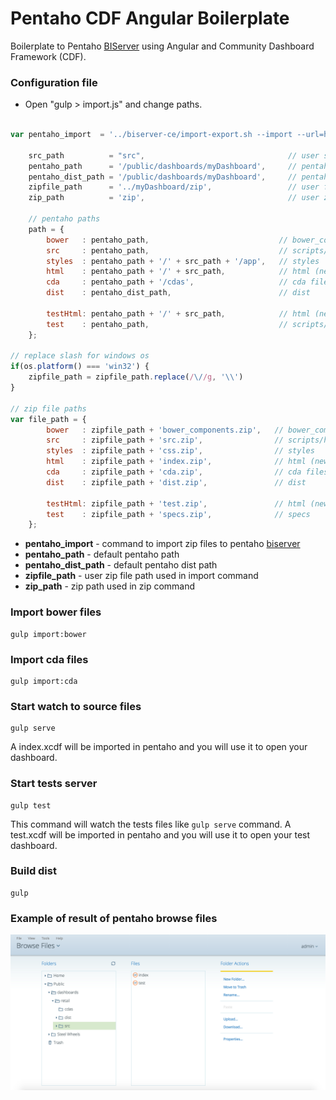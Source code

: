 # Pentaho CDF Angular Boilerplate

Boilerplate to Pentaho [BIServer](https://sourceforge.net/projects/pentaho/files/Business%20Intelligence%20Server/) using Angular and Community Dashboard Framework (CDF).

### Configuration file

* Open "gulp > import.js" and change paths.

``` javascript

var pentaho_import  = '../biserver-ce/import-export.sh --import --url=http://localhost:8080/pentaho --username=Admin --password=password --overwrite=true --permission=true --retainOwnership=true',

    src_path          = "src",                                // user source path
    pentaho_path      = '/public/dashboards/myDashboard',     // pentaho path
    pentaho_dist_path = '/public/dashboards/myDashboard',     // pentaho dist path
    zipfile_path      = '../myDashboard/zip',                 // user file path
    zip_path          = 'zip',                                // user zip path

    // pentaho paths
    path = {
        bower   : pentaho_path,                             // bower_components
        src     : pentaho_path,                             // scripts/html
        styles  : pentaho_path + '/' + src_path + '/app',   // styles
        html    : pentaho_path + '/' + src_path,            // html (new files)
        cda     : pentaho_path + '/cdas',                   // cda files
        dist    : pentaho_dist_path,                        // dist

        testHtml: pentaho_path + '/' + src_path,            // html (new files)
        test    : pentaho_path,                             // scripts/html
    };

// replace slash for windows os
if(os.platform() === 'win32') {
    zipfile_path = zipfile_path.replace(/\//g, '\\')
}

// zip file paths
var file_path = {
        bower   : zipfile_path + 'bower_components.zip',   // bower_components
        src     : zipfile_path + 'src.zip',                // scripts/html
        styles  : zipfile_path + 'css.zip',                // styles
        html    : zipfile_path + 'index.zip',              // html (new files)
        cda     : zipfile_path + 'cda.zip',                // cda files
        dist    : zipfile_path + 'dist.zip',               // dist

        testHtml: zipfile_path + 'test.zip',               // html (new files)
        test    : zipfile_path + 'specs.zip',              // specs
    };

```

* **pentaho_import** - command to import zip files to pentaho [biserver](https://sourceforge.net/projects/pentaho/files/Business%20Intelligence%20Server/)
* **pentaho_path** - default pentaho path
* **pentaho_dist_path** - default pentaho dist path
* **zipfile_path** - user zip file path used in import command
* **zip_path** - zip path used in zip command

### Import bower files

``` shell
gulp import:bower
```

### Import cda files

``` shell
gulp import:cda
```

### Start watch to source files

``` shell
gulp serve
```

A index.xcdf will be imported in pentaho and you will use it to open your dashboard.

### Start tests server

``` shell
gulp test
```

This command will watch the tests files like ``` gulp serve ``` command. A test.xcdf will be imported in pentaho and you will use it to open your test dashboard.

### Build dist

``` shell
gulp
```

### Example of result of pentaho browse files

<img src="https://raw.githubusercontent.com/LucasBassetti/pentaho-cdf-angular-boilerplate/master/imgs/pentaho-browse-files.png"/>
